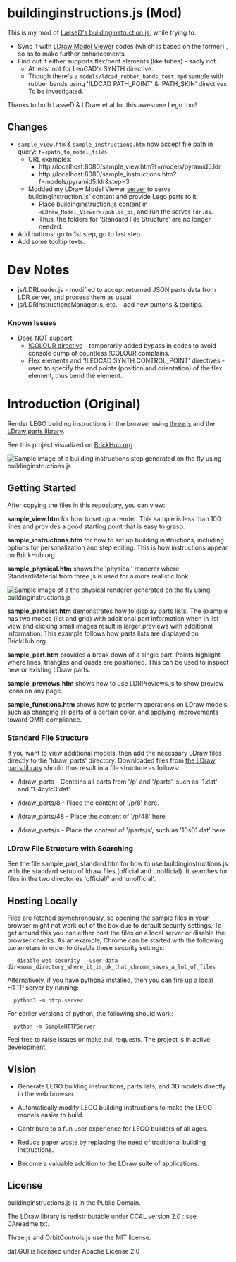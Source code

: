 # buildinginstructions.js (Mod)

This is my mod of [LasseD's buildinginstruction.js](https://github.com/LasseD/buildinginstructions.js/), while trying to:
* Sync it with [LDraw Model Viewer](https://github.com/sdneon/LDraw_Model_Viewer) codes (which is based on the former) , so as to make further enhancements.
* Find out if either supports flex/bent elements (like tubes) - sadly not.
  * At least not for LeoCAD's SYNTH directive.
  * Though there's a `models/ldcad_rubber_bands_test.mpd` sample with rubber bands using '!LDCAD PATH_POINT' & 'PATH_SKIN' directives. To be investigated.

Thanks to both LasseD & LDraw et al for this awesome Lego tool!

## Changes
* `sample_view.htm` & `sample_instructions.htm` now accept file path in query: `f=<path_to_model_file>`
  * URL examples:
    * http://localhost:8080/sample_view.htm?f=models/pyramid5.ldr
    * http://localhost:8080/sample_instructions.htm?f=models/pyramid5.ldr&step=3
  * Modded my LDraw Model Viewer [server](https://github.com/sdneon/LDraw_Model_Viewer) to serve buildinginstruction.js' content and provide Lego parts to it.
    * Place buildinginstruction.js content in `<LDraw_Model_Viewer>/public_bi`, and run the server `ldr.ds`.
    * Thus, the folders for 'Standard File Structure' are no longer needed.
* Add buttons: go to 1st step, go to last step.
* Add some tooltip texts.

# Dev Notes
* js/LDRLoader.js - modified to accept returned JSON parts data from LDR server, and process them as usual.
* js/LDRInstructionsManager.js, etc. - add new buttons & tooltips.

### Known Issues
* Does NOT support:
  * [!COLOUR directive](https://ldraw.org/article/299.html) - temporarily added bypass in codes to avoid console dump of countless !COLOUR complains.
  * Flex elements and '!LEOCAD SYNTH CONTROL_POINT' directives - used to specify the end points (position and orientation) of the flex element, thus bend the element.

# Introduction (Original)

Render LEGO building instructions in the browser using [three.js](https://github.com/mrdoob/three.js) and the [LDraw parts library](http://www.ldraw.org).

See this project visualized on [BrickHub.org](https://brickhub.org)

![Sample image of a building instructions step generated on the fly using buildinginstructions.js](https://brickhub.org/i/data/431/431.png?v=1)

## Getting Started

After copying the files in this repository, you can view:

**sample_view.htm** for how to set up a render. This sample is less than 100 lines and provides a good starting point that is easy to grasp.

**sample_instructions.htm** for how to set up building instructions, including options for personalization and step editing. This is how instructions appear on BrickHub.org.

**sample_physical.htm** shows the 'physical' renderer where StandardMaterial from three.js is used for a more realistic look.

![Sample image of a the physical renderer generated on the fly using buildinginstructions.js](https://brickhub.org/i/data/220/220.png)

**sample_partslist.htm** demonstrates how to display parts lists. The example has two modes (list and grid) with additional part information when in list view and clicking small images result in larger previews with additional information. This example follows how parts lists are displayed on BrickHub.org.

**sample_part.htm** provides a break down of a single part. Points highlight where lines, triangles and quads are positioned. This can be used to inspect new or existing LDraw parts.

**sample_previews.htm** shows how to use LDRPreviews.js to show preview icons on any page.

**sample_functions.htm** shows how to perform operations on LDraw models, such as changing all parts of a certain color, and applying improvements toward OMR-compliance.

### Standard File Structure

If you want to view additional models, then add the necessary LDraw files directly to the 'ldraw_parts' directory. Downloaded files from [the LDraw parts library](http://www.ldraw.org/parts/latest-parts.html) should thus result in a file structure as follows:


* /ldraw_parts - Contains all parts from '/p' and '/parts', such as '1.dat' and '1-4cylc3.dat'.

* /ldraw_parts/8 - Place the content of '/p/8' here.

* /ldraw_parts/48 - Place the content of '/p/48' here.

* /ldraw_parts/s - Place the content of '/parts/s', such as '10s01.dat' here.

### LDraw File Structure with Searching

See the file sample_part_standard.htm for how to use buildinginstructions.js with the standard setup of ldraw files (official and unofficial). It searches for files in the two directories 'official/' and 'unofficial'.

## Hosting Locally

Files are fetched asynchronously, so opening the sample files in your browser might not work out of the box due to default security settings. To get around this you can either host the files on a local server or disable the browser checks. As an example, Chrome can be started with the following parameters in order to disable these security settings:

```
 --disable-web-security --user-data-dir=some_directory_where_it_is_ok_that_chrome_saves_a_lot_of_files
```

Alternatively, if you have python3 installed, then you can fire up a local HTTP server by running:

```
  python3 -m http.server
```

For earlier versions of python, the following should work:

```
  python -m SimpleHTTPServer
```

Feel free to raise issues or make pull requests. The project is in active development.

## Vision

- Generate LEGO building instructions, parts lists, and 3D models directly in the web browser.

- Automatically modify LEGO building instructions to make the LEGO models easier to build.

- Contribute to a fun user experience for LEGO builders of all ages.

- Reduce paper waste by replacing the need of traditional building instructions.

- Become a valuable addition to the LDraw suite of applications.

## License

buildinginstructions.js is in the Public Domain. 

The LDraw library is redistributable under CCAL version 2.0 : see CAreadme.txt.

Three.js and OrbitControls.js use the MIT license.

dat.GUI is licensed under Apache License 2.0
